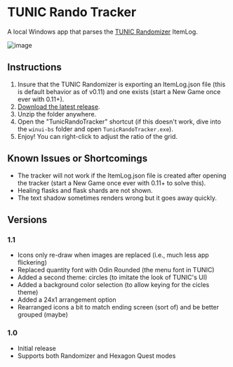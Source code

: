 # TUNIC Rando Tracker

A local Windows app that parses the [TUNIC Randomizer](https://rando.tunic.run) ItemLog.

![image](https://github.com/radicoon/tunic-rando-tracker/assets/131428651/cfc42a6f-ddc4-47e6-b90b-f4698faab3b3)

## Instructions

1. Insure that the TUNIC Randomizer is exporting an ItemLog.json file (this is default behavior as of v0.11) and one exists (start a New Game once ever with 0.11+).
1. [Download the latest release](https://github.com/radicoon/tunic-rando-tracker/releases/latest).
1. Unzip the folder anywhere.
1. Open the "TunicRandoTracker" shortcut (if this doesn't work, dive into the `winui-bs` folder and open `TunicRandoTracker.exe`).
1. Enjoy! You can right-click to adjust the ratio of the grid.

## Known Issues or Shortcomings

* The tracker will not work if the ItemLog.json file is created after opening the tracker (start a New Game once ever with 0.11+ to solve this).
* Healing flasks and flask shards are not shown.
* The text shadow sometimes renders wrong but it goes away quickly.

## Versions

### 1.1

- Icons only re-draw when images are replaced (i.e., much less app flickering)
- Replaced quantity font with Odin Rounded (the menu font in TUNIC)
- Added a second theme: circles (to imitate the look of TUNIC's UI)
- Added a background color selection (to allow keying for the cicles theme)
- Added a 24x1 arrangement option
- Rearranged icons a bit to match ending screen (sort of) and be better grouped (maybe)

### 1.0

- Initial release
- Supports both Randomizer and Hexagon Quest modes